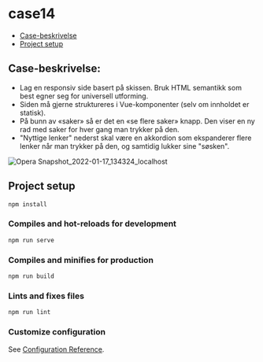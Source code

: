 # case14

* [Case-beskrivelse](#case-beskrivelse)
* [Project setup](#project-setup)

## Case-beskrivelse:
* Lag en responsiv side basert på skissen. Bruk HTML semantikk som best egner seg for universell utforming.
* Siden må gjerne struktureres i Vue-komponenter (selv om innholdet er statisk).
* På bunn av «saker» så er det en «se flere saker» knapp. Den viser en ny rad med saker for hver gang man trykker på den.
* "Nyttige lenker" nederst skal være en akkordion som ekspanderer flere lenker når man trykker på den, og samtidig lukker sine "søsken".

![Opera Snapshot_2022-01-17_134324_localhost](https://user-images.githubusercontent.com/4059636/149771589-28ace20d-e360-4bbd-9c38-5b73850b93a4.png)

## Project setup
```
npm install
```

### Compiles and hot-reloads for development
```
npm run serve
```

### Compiles and minifies for production
```
npm run build
```

### Lints and fixes files
```
npm run lint
```

### Customize configuration
See [Configuration Reference](https://cli.vuejs.org/config/).
